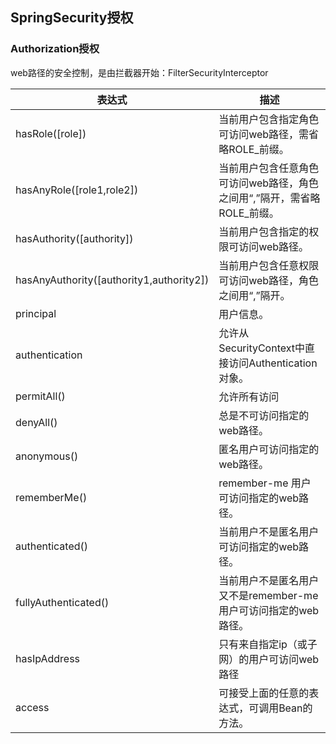 ## SpringSecurity授权

### Authorization授权

web路径的安全控制，是由拦截器开始：FilterSecurityInterceptor

|表达式|	描述|
|----|----|
|hasRole([role])	|当前用户包含指定角色可访问web路径，需省略ROLE_前缀。|
|hasAnyRole([role1,role2])	|当前用户包含任意角色可访问web路径，角色之间用“,”隔开，需省略ROLE_前缀。|
|hasAuthority([authority])	|当前用户包含指定的权限可访问web路径。|
|hasAnyAuthority([authority1,authority2])	|当前用户包含任意权限可访问web路径，角色之间用“,”隔开。|
|principal	|用户信息。|
|authentication	|允许从SecurityContext中直接访问Authentication对象。|
|permitAll()	|允许所有访问|
|denyAll()	|总是不可访问指定的web路径。|
|anonymous()	|匿名用户可访问指定的web路径。|
|rememberMe()	|remember-me 用户可访问指定的web路径。|
|authenticated()	|当前用户不是匿名用户可访问指定的web路径。|
|fullyAuthenticated()	|当前用户不是匿名用户又不是remember-me用户可访问指定的web路径。|
|hasIpAddress	|只有来自指定ip（或子网）的用户可访问web路径|
|access	|可接受上面的任意的表达式，可调用Bean的方法。|


